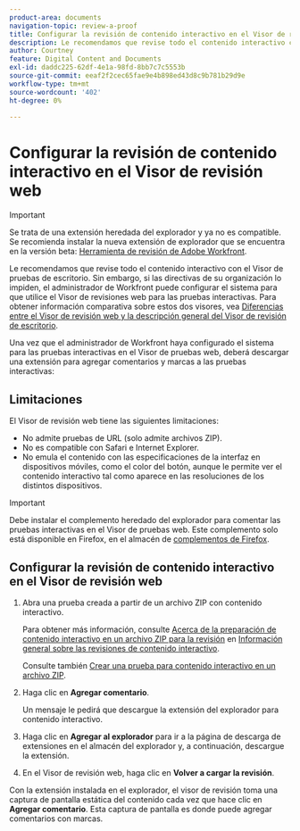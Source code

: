 ```yaml
---
product-area: documents
navigation-topic: review-a-proof
title: Configurar la revisión de contenido interactivo en el Visor de revisión web
description: Le recomendamos que revise todo el contenido interactivo con el Visor de pruebas de escritorio. Sin embargo, si las directivas de su organización lo impiden, el administrador de Workfront puede configurar el sistema para que utilice el Visor de revisiones web para las pruebas interactivas. Para obtener información comparativa sobre estos dos visores, consulte Diferencias entre el Visor de revisión web y la Información general del Visor de revisión de escritorio.
author: Courtney
feature: Digital Content and Documents
exl-id: daddc225-62df-4e1a-98fd-8bb7c7c5553b
source-git-commit: eeaf2f2cec65fae9e4b898ed43d8c9b781b29d9e
workflow-type: tm+mt
source-wordcount: '402'
ht-degree: 0%

---
```


# Configurar la revisión de contenido interactivo en el Visor de revisión web

>[!IMPORTANT]
>
>Se trata de una extensión heredada del explorador y ya no es compatible. Se recomienda instalar la nueva extensión de explorador que se encuentra en la versión beta: [Herramienta de revisión de Adobe Workfront](/help/quicksilver/review-and-approve-work/proofing/reviewing-proofs-within-workfront/review-a-proof/review-proof-in-web-viewer-extension.md).


Le recomendamos que revise todo el contenido interactivo con el Visor de pruebas de escritorio. Sin embargo, si las directivas de su organización lo impiden, el administrador de Workfront puede configurar el sistema para que utilice el Visor de revisiones web para las pruebas interactivas. Para obtener información comparativa sobre estos dos visores, vea [Diferencias entre el Visor de revisión web y la descripción general del Visor de revisión de escritorio](../../../../review-and-approve-work/proofing/proofing-overview/understand-differences-between-web-viewer.md).

Una vez que el administrador de Workfront haya configurado el sistema para las pruebas interactivas en el Visor de pruebas web, deberá descargar una extensión para agregar comentarios y marcas a las pruebas interactivas:

## Limitaciones

El Visor de revisión web tiene las siguientes limitaciones:

* No admite pruebas de URL (solo admite archivos ZIP).
* No es compatible con Safari e Internet Explorer.
* No emula el contenido con las especificaciones de la interfaz en dispositivos móviles, como el color del botón, aunque le permite ver el contenido interactivo tal como aparece en las resoluciones de los distintos dispositivos.

>[!IMPORTANT]
>
>Debe instalar el complemento heredado del explorador para comentar las pruebas interactivas en el Visor de pruebas web. Este complemento solo está disponible en Firefox, en el almacén de [complementos de Firefox](https://addons.mozilla.org/en-US/firefox/addon/proofhq-rich-media-review/).

## Configurar la revisión de contenido interactivo en el Visor de revisión web

1. Abra una prueba creada a partir de un archivo ZIP con contenido interactivo.

   Para obtener más información, consulte [Acerca de la preparación de contenido interactivo en un archivo ZIP para la revisión](../../../../review-and-approve-work/proofing/proofing-overview/interactive-content-proofs.md#howtoprepareaninteractiveziparchive) en [Información general sobre las revisiones de contenido interactivo](../../../../review-and-approve-work/proofing/proofing-overview/interactive-content-proofs.md).

   Consulte también [Crear una prueba para contenido interactivo en un archivo ZIP](../../../../review-and-approve-work/proofing/creating-proofs-within-workfront/generate-proof-interactive-content.md).

1. Haga clic en **Agregar comentario**.

   Un mensaje le pedirá que descargue la extensión del explorador para contenido interactivo.

1. Haga clic en **Agregar al explorador** para ir a la página de descarga de extensiones en el almacén del explorador y, a continuación, descargue la extensión.
1. En el Visor de revisión web, haga clic en **Volver a cargar la revisión**.

Con la extensión instalada en el explorador, el visor de revisión toma una captura de pantalla estática del contenido cada vez que hace clic en **Agregar comentario**. Esta captura de pantalla es donde puede agregar comentarios con marcas.
